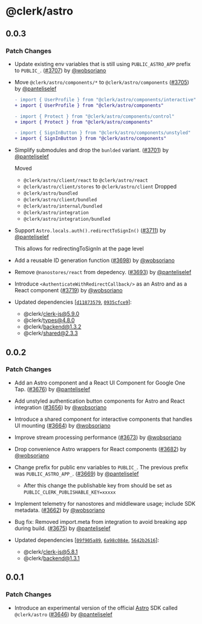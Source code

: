 # @clerk/astro

## 0.0.3

### Patch Changes

- Update existing env variables that is still using `PUBLIC_ASTRO_APP` prefix to `PUBLIC_`. ([#3707](https://github.com/clerk/javascript/pull/3707)) by [@wobsoriano](https://github.com/wobsoriano)

- Move `@clerk/astro/components/*` to `@clerk/astro/components` ([#3705](https://github.com/clerk/javascript/pull/3705)) by [@panteliselef](https://github.com/panteliselef)

  ```diff
  - import { UserProfile } from "@clerk/astro/components/interactive"
  + import { UserProfile } from "@clerk/astro/components"

  - import { Protect } from "@clerk/astro/components/control"
  + import { Protect } from "@clerk/astro/components"

  - import { SignInButton } from "@clerk/astro/components/unstyled"
  + import { SignInButton } from "@clerk/astro/components"
  ```

- Simplify submodules and drop the `bunlded` variant. ([#3701](https://github.com/clerk/javascript/pull/3701)) by [@panteliselef](https://github.com/panteliselef)

  Moved

  - `@clerk/astro/client/react` to `@clerk/astro/react`
  - `@clerk/astro/client/stores` to `@clerk/astro/client`
    Dropped
  - `@clerk/astro/bundled`
  - `@clerk/astro/client/bundled`
  - `@clerk/astro/internal/bundled`
  - `@clerk/astro/integration`
  - `@clerk/astro/integration/bundled`

- Support `Astro.locals.auth().redirectToSignIn()` ([#3711](https://github.com/clerk/javascript/pull/3711)) by [@panteliselef](https://github.com/panteliselef)

  This allows for redirectingToSignIn at the page level

- Add a reusable ID generation function ([#3698](https://github.com/clerk/javascript/pull/3698)) by [@wobsoriano](https://github.com/wobsoriano)

- Remove `@nanostores/react` from depedency. ([#3693](https://github.com/clerk/javascript/pull/3693)) by [@panteliselef](https://github.com/panteliselef)

- Introduce `<AuthenticateWithRedirectCallback/>` as an Astro and as a React component ([#3719](https://github.com/clerk/javascript/pull/3719)) by [@wobsoriano](https://github.com/wobsoriano)

- Updated dependencies [[`d11873579`](https://github.com/clerk/javascript/commit/d118735794ea24842498f67b304821656eb6dd52), [`0935cfce9`](https://github.com/clerk/javascript/commit/0935cfce9b69cb584886625267ddbc5367f7ae18)]:
  - @clerk/clerk-js@5.9.0
  - @clerk/types@4.8.0
  - @clerk/backend@1.3.2
  - @clerk/shared@2.3.3

## 0.0.2

### Patch Changes

- Add an Astro component and a React UI Component for Google One Tap. ([#3676](https://github.com/clerk/javascript/pull/3676)) by [@panteliselef](https://github.com/panteliselef)

- Add unstyled authentication button components for Astro and React integration ([#3656](https://github.com/clerk/javascript/pull/3656)) by [@wobsoriano](https://github.com/wobsoriano)

- Introduce a shared component for interactive components that handles UI mounting ([#3664](https://github.com/clerk/javascript/pull/3664)) by [@wobsoriano](https://github.com/wobsoriano)

- Improve stream processing performance ([#3673](https://github.com/clerk/javascript/pull/3673)) by [@wobsoriano](https://github.com/wobsoriano)

- Drop convenience Astro wrappers for React components ([#3682](https://github.com/clerk/javascript/pull/3682)) by [@wobsoriano](https://github.com/wobsoriano)

- Change prefix for public env variables to `PUBLIC_`. The previous prefix was `PUBLIC_ASTRO_APP_`. ([#3669](https://github.com/clerk/javascript/pull/3669)) by [@panteliselef](https://github.com/panteliselef)

  - After this change the publishable key from should be set as `PUBLIC_CLERK_PUBLISHABLE_KEY=xxxxx`

- Implement telemetry for nanostores and middleware usage; include SDK metadata. ([#3662](https://github.com/clerk/javascript/pull/3662)) by [@wobsoriano](https://github.com/wobsoriano)

- Bug fix: Removed import.meta from integration to avoid breaking app during build. ([#3675](https://github.com/clerk/javascript/pull/3675)) by [@panteliselef](https://github.com/panteliselef)

- Updated dependencies [[`09f905a89`](https://github.com/clerk/javascript/commit/09f905a8915a39179cbffb2149342ca138bedb77), [`6a98c084e`](https://github.com/clerk/javascript/commit/6a98c084e89afb3800edb3d0136c396e020be6b7), [`5642b2616`](https://github.com/clerk/javascript/commit/5642b26167a6eb1aca68777d782a9686edacfd37)]:
  - @clerk/clerk-js@5.8.1
  - @clerk/backend@1.3.1

## 0.0.1

### Patch Changes

- Introduce an experimental version of the official [Astro](https://astro.build/) SDK called `@clerk/astro` ([#3646](https://github.com/clerk/javascript/pull/3646)) by [@panteliselef](https://github.com/panteliselef)
